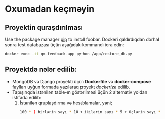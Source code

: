 # Oxumadan keçməyin

## Proyektin quraşdırılması

Use the package manager [pip](https://pip.pypa.io/en/stable/) to install foobar.
Dockeri qaldırdıqdan dərhal sonra test databazası üçün aşağıdakı kommandı icra edin:

```bash
docker exec -it qm-feedback-app python /app/restore_db.py
```

## Proyektdə nələr edilib:
- MongoDB və Django proyekti üçün **Dockerfile** və **docker-compose** faylları uyğun formada yazılaraq proyekt *dockerize* edilib.
- Tapışırıqda istənilən table-ın göstərilməsi üçün 2 alternativ yoldan istifadə edilib:
    1. İstənilən qruplaşdırma və hesablamalar, yəni; 
       ```bash
       100 * ( birlərin sayı * 10 + ikilərin sayı * 5 + üçlərin sayı * 0 + dördlərin sayı * -5 + beşlərin sayı * -10 ) / (bir + iki + üç+ dörd + beşlərin sayı ) * 10
       ```
